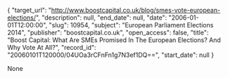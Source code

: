 {
  "target_url": "http://www.boostcapital.co.uk/blog/smes-vote-european-elections/", 
  "description": null, 
  "end_date": null, 
  "date": "2006-01-01T12:00:00", 
  "slug": 10954, 
  "subject": "European Parliament Elections 2014", 
  "publisher": "boostcapital.co.uk", 
  "open_access": false, 
  "title": "Boost Capital: What Are SMEs Promised In The European Elections? And Why Vote At All?", 
  "record_id": "20060101T120000/04UOa3rCFnFn1g7N3ef1DQ==", 
  "start_date": null
}

None